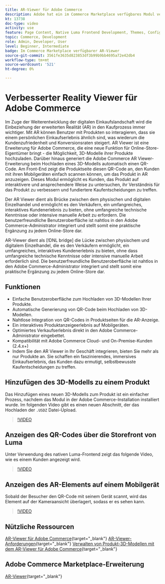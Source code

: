 ```yaml
---
title: AR-Viewer für Adobe Commerce
description: Adobe hat ein im Commerce Marketplace verfügbares Modul veröffentlicht, um die Anzeige der erweiterten Realität zu unterstützen.
kt: 13738
doc-type: video
activity: use
feature: Page Content, Native Luma Frontend Development, Themes, Configuration
topic: Commerce, Development
role: Admin, Developer, User
level: Beginner, Intermediate
badge: Im Commerce Marketplace verfügbarer AR-Viewer
source-git-commit: 3561fe3635d823853df3b99b9bb4695a72e42db4
workflow-type: tm+mt
source-wordcount: '521'
ht-degree: 0%

---
```



# Verbesserter Reality Viewer für Adobe Commerce

Im Zuge der Weiterentwicklung der digitalen Einkaufslandschaft wird die Einbeziehung der erweiterten Realität (AR) in den Kaufprozess immer wichtiger. Mit AR können Benutzer mit Produkten so interagieren, dass sie einem persönlichen Einkaufserlebnis ähnlich sind, was wiederum die Kundenzufriedenheit und Konversionsraten steigert.
AR Viewer ist eine Erweiterung für Adobe Commerce, die eine neue Funktion für Online-Store-Eigentümer bringt - die Möglichkeit, 3D-Modelle ihrer Produkte hochzuladen. Darüber hinaus generiert die Adobe Commerce AR Viewer-Erweiterung beim Hochladen eines 3D-Modells automatisch einen QR-Code. Am Front-End zeigt die Produktseite diesen QR-Code an, den Kunden mit ihren Mobilgeräten einfach scannen können, um das Produkt in AR anzuzeigen. Dieses Modul ermöglicht es Kunden, das Produkt auf interaktivere und ansprechendere Weise zu untersuchen, ihr Verständnis für das Produkt zu verbessern und fundiertere Kaufentscheidungen zu treffen.

Der AR Viewer dient als Brücke zwischen dem physischen und digitalen Einzelhandel und ermöglicht es den Verkäufern, ein umfangreiches, interaktives Kundenerlebnis zu bieten, ohne umfangreiche technische Kenntnisse oder intensive manuelle Arbeit zu erfordern. Die benutzerfreundliche Benutzeroberfläche ist nahtlos in den Adobe Commerce-Administrator integriert und stellt somit eine praktische Ergänzung zu jedem Online-Store dar.

AR-Viewer dient als [!DNL bridge] die Lücke zwischen physischem und digitalem Einzelhandel, die es den Verkäufern ermöglicht, ein umfangreiches, interaktives Kundenerlebnis zu bieten, ohne dass umfangreiche technische Kenntnisse oder intensive manuelle Arbeit erforderlich sind. Die benutzerfreundliche Benutzeroberfläche ist nahtlos in den Adobe Commerce-Administrator integriert und stellt somit eine praktische Ergänzung zu jedem Online-Store dar.

## Funktionen

- Einfache Benutzeroberfläche zum Hochladen von 3D-Modellen Ihrer Produkte.
- Automatische Generierung von QR-Code beim Hochladen von 3D-Modellen.
- Nahtlose Integration von QR-Codes in Produktseiten für die AR-Anzeige.
- Ein interaktives Produktanzeigeerlebnis auf Mobilgeräten.
- Optimiertes Verkaufserlebnis direkt in den Adobe Commerce-Administrator eingebettet.
- Kompatibilität mit Adobe Commerce Cloud- und On-Premise-Kunden (2.4.x+)
- Indem Sie den AR Viewer in Ihr Geschäft integrieren, bieten Sie mehr als nur Produkte an. Sie schaffen ein faszinierendes, immersives Einkaufserlebnis, das Kunden dazu ermutigt, selbstbewusste Kaufentscheidungen zu treffen.

## Hinzufügen des 3D-Modells zu einem Produkt

Das Hinzufügen eines neuen 3D-Modells zum Produkt ist ein einfacher Prozess, nachdem das Modul in der Adobe Commerce-Installation installiert wurde.
Im folgenden Video gibt es einen neuen Abschnitt, der das Hochladen der `.USDZ` Datei-Upload.

>[!VIDEO](https://video.tv.adobe.com/v/3422370?learn=on)

## Anzeigen des QR-Codes über die Storefront von Luma

Unter Verwendung des nativen Luma-Frontend zeigt das folgende Video, wie es einem Kunden angezeigt wird.

>[!VIDEO](https://video.tv.adobe.com/v/3422371?learn=on)

## Anzeigen des AR-Elements auf einem Mobilgerät

Sobald der Besucher den QR-Code mit seinem Gerät scannt, wird das Element auf der Kameraansicht überlagert, sodass er es sehen kann.

>[!VIDEO](https://video.tv.adobe.com/v/3422372?learn=on)

## Nützliche Ressourcen

[AR-Viewer für Adobe Commerce](https://experienceleague.adobe.com/docs/commerce-admin/catalog/products/digital-assets/product-3d-model/ar-viewer-overview.html){target="_blank"}
[AR-Viewer-Anforderungen](https://experienceleague.adobe.com/docs/commerce-admin/catalog/products/digital-assets/product-3d-model/ar-viewer-requirements.html){target="_blank"}
[Verwalten von Produkt-3D-Modellen mit dem AR-Viewer für Adobe Commerce](https://experienceleague.adobe.com/docs/commerce-admin/catalog/products/digital-assets/product-3d-model/ar-viewer-setup.html){target="_blank"}

## Adobe Commerce Marketplace-Erweiterung

[AR-Viewer](https://commercemarketplace.adobe.com/magento-module-arviewer.html){target="_blank"}


